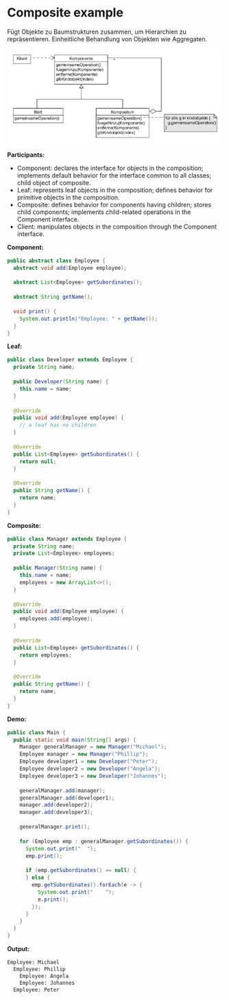 # Composite example

Fügt Objekte zu Baumstrukturen zusammen, um Hierarchien zu repräsentieren. Einheitliche Behandlung von Objekten wie Aggregaten.

![composite](../class-diagrams/composite.png)

**Participants:**

* Component: declares the interface for objects in the composition; implements default behavior for the interface common to all classes; child object of composite.
* Leaf: represents leaf objects in the composition; defines behavior for primitive objects in the composition.
* Composite: defines behavior for components having children; stores child components; implements child-related operations in the Component interface.
* Client: manipulates objects in the composition through the Component interface.

**Component:**

  ```java
  public abstract class Employee {
    abstract void add(Employee employee);

    abstract List<Employee> getSubordinates();

    abstract String getName();

    void print() {
      System.out.println("Employee: " + getName());
    }
  }
  ```
  
**Leaf:**

  ```java
  public class Developer extends Employee {
    private String name;

    public Developer(String name) {
      this.name = name;
    }

    @Override
    public void add(Employee employee) {
      // a leaf has no children
    }

    @Override
    public List<Employee> getSubordinates() {
      return null;
    }

    @Override
    public String getName() {
      return name;
    }
  }
  ```
  
**Composite:**

  ```java
  public class Manager extends Employee {
    private String name;
    private List<Employee> employees;

    public Manager(String name) {
      this.name = name;
      employees = new ArrayList<>();
    }

    @Override
    public void add(Employee employee) {
      employees.add(employee);
    }

    @Override
    public List<Employee> getSubordinates() {
      return employees;
    }

    @Override
    public String getName() {
      return name;
    }
  }
  ```
  
**Demo:**

  ```java
  public class Main {
    public static void main(String[] args) {
      Manager generalManager = new Manager("Michael");
      Employee manager = new Manager("Phillip");
      Employee developer1 = new Developer("Peter");
      Employee developer2 = new Developer("Angela");
      Employee developer3 = new Developer("Johannes");

      generalManager.add(manager);
      generalManager.add(developer1);
      manager.add(developer2);
      manager.add(developer3);

      generalManager.print();

      for (Employee emp : generalManager.getSubordinates()) {
        System.out.print("  ");
        emp.print();

        if (emp.getSubordinates() == null) {
        } else {
          emp.getSubordinates().forEach(e -> {
            System.out.print("    ");
            e.print();
          });
        }
      }
    }
  }
  ```
  
**Output:**

  ```
  Employee: Michael
    Employee: Phillip
      Employee: Angela
      Employee: Johannes
    Employee: Peter
  ```
